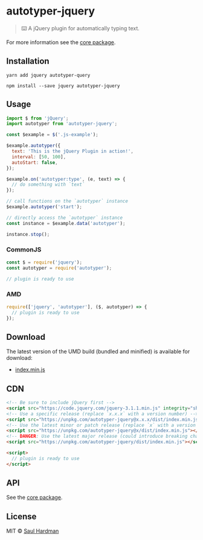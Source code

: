 # autotyper-jquery

> ⌨️ A jQuery plugin for automatically typing text.

For more information see the [core package](https://github.com/saulhardman/autotyper/tree/master/packages/autotyper).

## Installation

```
yarn add jquery autotyper-query
```

```
npm install --save jquery autotyper-jquery
```

## Usage

```js
import $ from 'jQuery';
import autotyper from 'autotyper-jquery';

const $example = $('.js-example');

$example.autotyper({
  text: 'This is the jQuery Plugin in action!',
  interval: [50, 100],
  autoStart: false,
});

$example.on('autotyper:type', (e, text) => {
  // do something with `text`
});

// call functions on the `autotyper` instance
$example.autotyper('start');

// directly access the `autotyper` instance
const instance = $example.data('autotyper');

instance.stop();
```

### CommonJS

```js
const $ = require('jquery');
const autotyper = require('autotyper');

// plugin is ready to use
```

### AMD

```js
require(['jquery', 'autotyper'], ($, autotyper) => {
  // plugin is ready to use
});
```

## Download

The latest version of the UMD build (bundled and minified) is available for download:

- [index.min.js](https://unpkg.com/autotyper-jquery/dist/index.min.js)

## CDN

```html
<!-- Be sure to include jQuery first -->
<script src="https://code.jquery.com/jquery-3.1.1.min.js" integrity="sha256-hVVnYaiADRTO2PzUGmuLJr8BLUSjGIZsDYGmIJLv2b8=" crossorigin="anonymous"></script>
<!-- Use a specific release (replace `x.x.x` with a version number) -->
<script src="https://unpkg.com/autotyper-jquery@x.x.x/dist/index.min.js"></script>
<!-- Use the latest minor or patch release (replace `x` with a version number) -->
<script src="https://unpkg.com/autotyper-jquery@x/dist/index.min.js"></script>
<!-- DANGER: Use the latest major release (could introduce breaking changes) -->
<script src="https://unpkg.com/autotyper-jquery/dist/index.min.js"></script>

<script>
  // plugin is ready to use
</script>
```

## API

See the [core package](https://github.com/saulhardman/autotyper/tree/master/packages/autotyper).

## License

MIT © [Saul Hardman](http://saulhardman.com)
